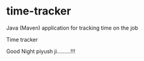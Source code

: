 # time-tracker
Java (Maven) application for tracking time on the job

Time tracker

Good Night piyush ji.........!!!
